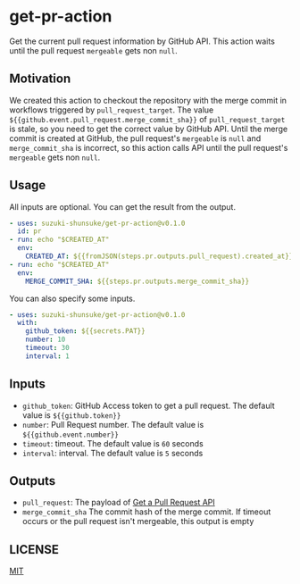 # get-pr-action

Get the current pull request information by GitHub API.
This action waits until the pull request `mergeable` gets non `null`.

## Motivation

We created this action to checkout the repository with the merge commit in workflows triggered by `pull_request_target`.
The value `${{github.event.pull_request.merge_commit_sha}}` of `pull_request_target` is stale, so you need to get the correct value by GitHub API.
Until the merge commit is created at GitHub, the pull request's `mergeable` is `null` and `merge_commit_sha` is incorrect, so this action calls API until the pull request's `mergeable` gets non `null`.

## Usage

All inputs are optional. You can get the result from the output.

```yaml
- uses: suzuki-shunsuke/get-pr-action@v0.1.0
  id: pr
- run: echo "$CREATED_AT"
  env:
    CREATED_AT: ${{fromJSON(steps.pr.outputs.pull_request).created_at}}
- run: echo "$CREATED_AT"
  env:
    MERGE_COMMIT_SHA: ${{steps.pr.outputs.merge_commit_sha}}
```

You can also specify some inputs.

```yaml
- uses: suzuki-shunsuke/get-pr-action@v0.1.0
  with:
    github_token: ${{secrets.PAT}}
    number: 10
    timeout: 30
    interval: 1
```

## Inputs

- `github_token`: GitHub Access token to get a pull request. The default value is `${{github.token}}`
- `number`: Pull Request number. The default value is `${{github.event.number}}`
- `timeout`: timeout. The default value is `60` seconds
- `interval`: interval. The default value is `5` seconds

## Outputs

- `pull_request`: The payload of [Get a Pull Request API](https://docs.github.com/en/free-pro-team@latest/rest/pulls/pulls?apiVersion=2022-11-28#get-a-pull-request)
- `merge_commit_sha` The commit hash of the merge commit. If timeout occurs or the pull request isn't mergeable, this output is empty

## LICENSE

[MIT](LICENSE)
